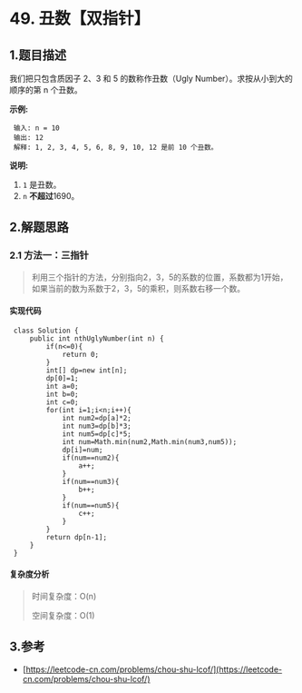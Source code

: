 # 49. 丑数【双指针】

## 1.题目描述

我们把只包含质因子 2、3 和 5 的数称作丑数（Ugly Number）。求按从小到大的顺序的第 n 个丑数。

**示例:**

```text
 输入: n = 10
 输出: 12
 解释: 1, 2, 3, 4, 5, 6, 8, 9, 10, 12 是前 10 个丑数。
```

**说明:**

1. `1` 是丑数。
2. `n` **不超过**1690。

## 2.解题思路

### 2.1 方法一：三指针

> 利用三个指针的方法，分别指向2，3，5的系数的位置，系数都为1开始，如果当前的数为系数于2，3，5的乘积，则系数右移一个数。

#### 实现代码

```text
 class Solution {
     public int nthUglyNumber(int n) {
         if(n<=0){
             return 0;
         }
         int[] dp=new int[n];
         dp[0]=1;
         int a=0;
         int b=0;
         int c=0;
         for(int i=1;i<n;i++){
             int num2=dp[a]*2;
             int num3=dp[b]*3;
             int num5=dp[c]*5;
             int num=Math.min(num2,Math.min(num3,num5));
             dp[i]=num;
             if(num==num2){
                 a++;
             }
             if(num==num3){
                 b++;
             }
             if(num==num5){
                 c++;
             }
         }
         return dp[n-1];
     }
 }
```

#### 复杂度分析

> 时间复杂度：O\(n\)
>
> 空间复杂度：O\(1\)

## 3.参考

* [https://leetcode-cn.com/problems/chou-shu-lcof/](https://leetcode-cn.com/problems/chou-shu-lcof/)

